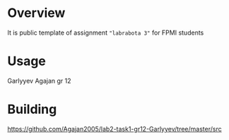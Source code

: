 # Overview

It is public template of assignment `"labrabota 3"` for FPMI students

# Usage

Garlyyev Agajan gr 12

# Building


https://github.com/Agajan2005/lab2-task1-gr12-Garlyyev/tree/master/src
